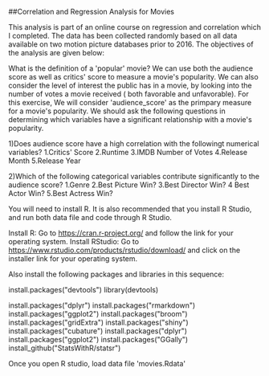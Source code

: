 ##Correlation and Regression Analysis for Movies

This analysis is part of an online course on regression and correlation which I completed. The data has been collected randomly based on all data available on two motion picture databases prior to 2016. The objectives of the analysis are given below:

What is the definition of a 'popular' movie? We can use both the audience score as well as critics' score to measure a movie's popularity. We can also consider the level of interest the public has in a movie, by looking into the number of votes a movie received ( both favorable and unfavorable). For this exercise, We will consider 'audience_score' as the primpary measure for a movie's popularity. We should ask the following questions in determining which variables have a significant relationship with a movie's popularity. 


1)Does audience score have a high correlation with the followingt numerical variables?
  1.Critics' Score
  2.Runtime
  3.IMDB Number of Votes
  4.Release Month
  5.Release Year
  

2)Which of the following categorical variables contribute significantly to the audience score?
  1.Genre
  2.Best Picture Win?
  3.Best Director Win?
  4 Best Actor Win?
  5.Best Actress Win?

You will need to install R. It is also recommended that you install R Studio, and run both data file and code through R Studio. 

Install R: Go to https://cran.r-project.org/ and follow the link for your operating system.
Install RStudio: Go to https://www.rstudio.com/products/rstudio/download/ and click on the installer link for your operating system.

Also install the following packages and libraries in this sequence:

install.packages("devtools")
library(devtools)

install.packages("dplyr")
install.packages("rmarkdown")
install.packages("ggplot2")
install.packages("broom")
install.packages("gridExtra")
install.packages("shiny")
install.packages("cubature")
install.packages("dplyr")
install.packages("ggplot2")
install.packages("GGally")
install_github("StatsWithR/statsr")

Once you open R studio, load data file 'movies.Rdata'



